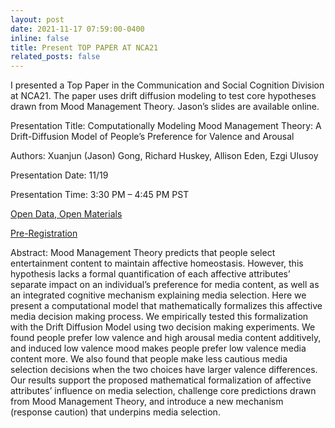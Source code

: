 ```yaml
---
layout: post
date: 2021-11-17 07:59:00-0400
inline: false
title: Present TOP PAPER AT NCA21
related_posts: false
---
```


I presented a Top Paper in the Communication and Social Cognition Division at NCA21. The paper uses drift diffusion modeling to test core hypotheses drawn from Mood Management Theory. Jason’s slides are available online.

Presentation Title: Computationally Modeling Mood Management Theory: A Drift-Diffusion Model of People’s Preference for Valence and Arousal

Authors: Xuanjun (Jason) Gong, Richard Huskey, Allison Eden, Ezgi Ulusoy

Presentation Date: 11/19

Presentation Time: 3:30 PM – 4:45 PM PST

[Open Data, Open Materials](https://github.com/cogcommscience-lab/movie_selection)

[Pre-Registration](https://osf.io/tb3ca/?view_only=9020caac3c9d4bac902168cdebec6fc8)

Abstract: Mood Management Theory predicts that people select entertainment content to maintain affective homeostasis. However, this hypothesis lacks a formal quantification of each affective attributes’ separate impact on an individual’s preference for media content, as well as an integrated cognitive mechanism explaining media selection. Here we present a computational model that mathematically formalizes this affective media decision making process. We empirically tested this formalization with the Drift Diffusion Model using two decision making experiments. We found people prefer low valence and high arousal media content additively, and induced low valence mood makes people prefer low valence media content more. We also found that people make less cautious media selection decisions when the two choices have larger valence differences. Our results support the proposed mathematical formalization of affective attributes’ influence on media selection, challenge core predictions drawn from Mood Management Theory, and introduce a new mechanism (response caution) that underpins media selection.


